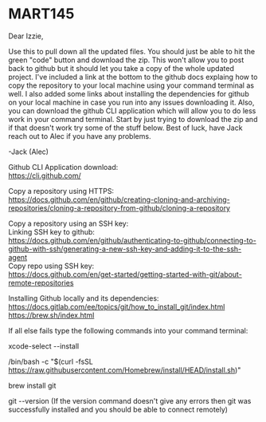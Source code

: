 # MART145

Dear Izzie,

Use this to pull down all the updated files. You should just be able to hit the green "code" button and download the zip. This won't allow you to post back to 
github but it should let you take a copy of the whole updated project. I've included a link at the bottom to the github docs explaing how to copy the repository to 
your local machine using your command terminal as well. I also added some links about installing the dependencies for github on your local machine in case you run 
into any issues downloading it. Also, you can download the github CLI application which will allow you to do less work in your command terminal. Start by just 
trying to download the zip and if that doesn't work try some of the stuff below. Best of luck, have Jack reach out to Alec if you have any problems.

-Jack (Alec)

Github CLI Application download:<br>
https://cli.github.com/

Copy a repository using HTTPS:<br>
https://docs.github.com/en/github/creating-cloning-and-archiving-repositories/cloning-a-repository-from-github/cloning-a-repository

Copy a repository using an SSH key:<br>
Linking SSH key to github:<br>
https://docs.github.com/en/github/authenticating-to-github/connecting-to-github-with-ssh/generating-a-new-ssh-key-and-adding-it-to-the-ssh-agent<br>
Copy repo using SSH key:<br>
https://docs.github.com/en/get-started/getting-started-with-git/about-remote-repositories<br>

Installing Github locally and its dependencies:<br>
https://docs.gitlab.com/ee/topics/git/how_to_install_git/index.html<br>
https://brew.sh/index.html<br>

If all else fails type the following commands into your command terminal:

xcode-select --install

/bin/bash -c "$(curl -fsSL https://raw.githubusercontent.com/Homebrew/install/HEAD/install.sh)"

brew install git

git --version
(If the version command doesn't give any errors then git was successfully installed and you should be able to connect remotely)
